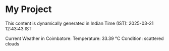 # My Project

This content is dynamically generated in Indian Time (IST): 2025-03-21 12:43:43 IST


Current Weather in Coimbatore:
Temperature: 33.39 °C
Condition: scattered clouds
